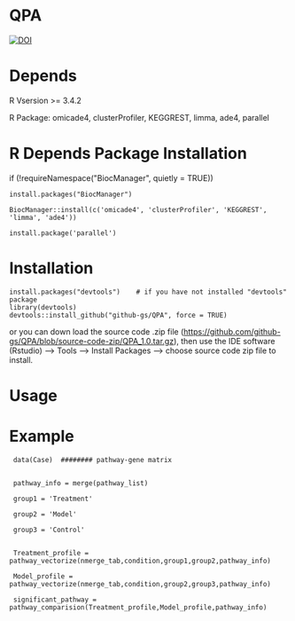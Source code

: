 
# QPA
[![DOI](https://zenodo.org/badge/171402784.svg)](https://zenodo.org/badge/latestdoi/171402784)

# Depends
R Vsersion >= 3.4.2

R Package: omicade4, clusterProfiler, KEGGREST, limma, ade4, parallel

# R Depends Package Installation
if (!requireNamespace("BiocManager", quietly = TRUE))

    install.packages("BiocManager")
    
    BiocManager::install(c('omicade4', 'clusterProfiler', 'KEGGREST', 'limma', 'ade4'))

    install.package('parallel')
    
    
# Installation

    install.packages("devtools")    # if you have not installed "devtools" package
    library(devtools)
    devtools::install_github("github-gs/QPA", force = TRUE)

or you can down load the source code .zip file (https://github.com/github-gs/QPA/blob/source-code-zip/QPA_1.0.tar.gz), then use the IDE software (Rstudio) --> Tools --> Install Packages --> choose source code zip file to install. 


# Usage

# Example

     data(Case)  ######## pathway-gene matrix


     pathway_info = merge(pathway_list)

     group1 = 'Treatment'

     group2 = 'Model'

     group3 = 'Control'


     Treatment_profile = pathway_vectorize(nmerge_tab,condition,group1,group2,pathway_info)

     Model_profile = pathway_vectorize(nmerge_tab,condition,group2,group3,pathway_info)

     significant_pathway = pathway_comparision(Treatment_profile,Model_profile,pathway_info)
